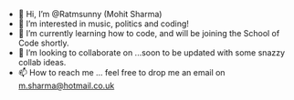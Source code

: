 - 👋 Hi, I’m @Ratmsunny (Mohit Sharma)
- 👀 I’m interested in music, politics and coding!
- 🌱 I’m currently learning how to code, and will be joining the School of Code shortly. 
- 💞️ I’m looking to collaborate on ...soon to be updated with some snazzy collab ideas. 
- 📫 How to reach me ... feel free to drop me an email on m.sharma@hotmail.co.uk

<!---
Ratmsunny/Ratmsunny is a ✨ special ✨ repository because its `README.md` (this file) appears on your GitHub profile.
You can click the Preview link to take a look at your changes.
--->
